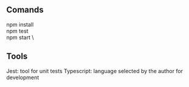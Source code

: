 ## Comands

npm install \
npm test \
npm start \


## Tools

Jest: tool for unit tests
Typescript: language selected by the author for development